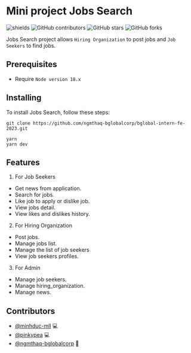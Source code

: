# Mini project Jobs Search

![shields](https://img.shields.io/github/package-json/v/ngmthaq-bglobalcorp/bglobal-intern-fe-2023?logo=D)
![GitHub contributors](https://img.shields.io/github/contributors/ngmthaq-bglobalcorp/bglobal-intern-fe-2023)
![GitHub stars](https://img.shields.io/github/stars/ngmthaq-bglobalcorp/bglobal-intern-fe-2023?style=social)
![GitHub forks](https://img.shields.io/github/forks/ngmthaq-bglobalcorp/bglobal-intern-fe-2023?style=social)

Jobs Search project allows `Hiring Organization` to post jobs and `Job Seekers` to find jobs.

## Prerequisites

- Require `Node version 18.x`

## Installing

To install Jobs Search, follow these steps:

```
git clone https://github.com/ngmthaq-bglobalcorp/bglobal-intern-fe-2023.git
```

```
yarn
yarn dev
```

## Features

1. For Job Seekers

- Get news from application.
- Search for jobs.
- Like job to apply or dislike job.
- View jobs detail.
- View likes and dislikes history.

2. For Hiring Organization

- Post jobs.
- Manage jobs list.
- Manage the list of job seekers
- View job seekers profiles.

3. For Admin

- Manage job seekers.
- Manage hiring_organization.
- Manage news.

## Contributors

- [@minhduc-mll](https://github.com/minhduc-mll) 💻
- [@pinkypea](https://github.com/pinkypea) 💻
- [@ngmthaq-bglobalcorp](https://github.com/ngmthaq-bglobalcorp) 👀
